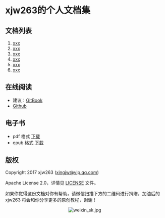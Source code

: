 # xjw263的个人文档集

## 文档列表

1. [xxx](01-xxx.md)
1. [xxx](02-xxx.md)
1. [xxx](03-xxx.md)
1. [xxx](04-xxx.md)
1. [xxx](05-xxx.md)
1. [xxx](06-xxx.md)

## 在线阅读

+ 建议：[GitBook](http://www.beagledata.com/)
+ [Github](https://www.gitbook.com/book/xingjianwei/xjwdocs)

## 电子书

+ pdf 格式 [下载](https://www.gitbook.com/download/pdf/book/xingjianwei/xjwdocs)
+ epub 格式 [下载](https://www.gitbook.com/download/epub/book/xingjianwei/xjwdocs)

## 版权

Copyright 2017 xjw263 (xingjw@vip.qq.com)

Apache License 2.0，详情见 [LICENSE](LICENSE) 文件。


如果你觉得这份文档对你有帮助，请微信扫描下方的二维码进行捐赠，加油后的 xjw263 将会和你分享更多的原创教程，谢谢！

<p align="center">
  <img src="https://github.com/xingjianwei/xjwdocs.git/blob/master/images/weixin_sk.jpg?raw=true" alt="weixin_sk.jpg"/>
</p>